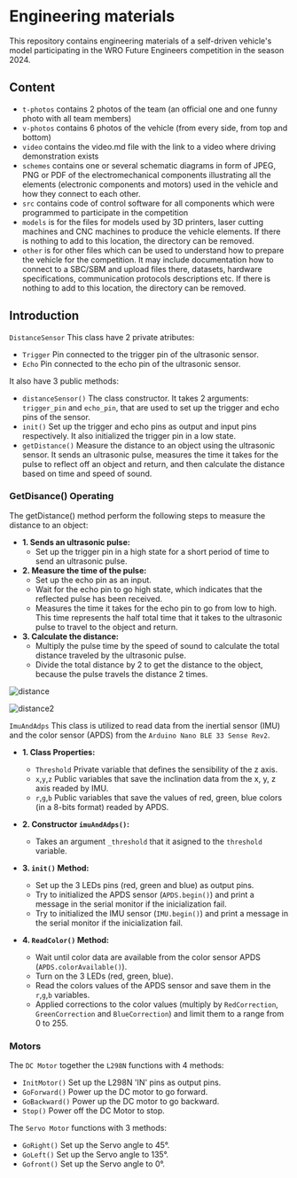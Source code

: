 Engineering materials
====

This repository contains engineering materials of a self-driven vehicle's model participating in the WRO Future Engineers competition in the season 2024.

## Content

* `t-photos` contains 2 photos of the team (an official one and one funny photo with all team members)
* `v-photos` contains 6 photos of the vehicle (from every side, from top and bottom)
* `video` contains the video.md file with the link to a video where driving demonstration exists
* `schemes` contains one or several schematic diagrams in form of JPEG, PNG or PDF of the electromechanical components illustrating all the elements (electronic components and motors) used in the vehicle and how they connect to each other.
* `src` contains code of control software for all components which were programmed to participate in the competition
* `models` is for the files for models used by 3D printers, laser cutting machines and CNC machines to produce the vehicle elements. If there is nothing to add to this location, the directory can be removed.
* `other` is for other files which can be used to understand how to prepare the vehicle for the competition. It may include documentation how to connect to a SBC/SBM and upload files there, datasets, hardware specifications, communication protocols descriptions etc. If there is nothing to add to this location, the directory can be removed.

## Introduction

`DistanceSensor` This class have 2 private atributes:
  * `Trigger` Pin connected to the trigger pin of the ultrasonic sensor.
  * `Echo` Pin connected to the echo pin of the ultrasonic sensor.
 
It also have 3 public methods:
  * `distanceSensor()` The class constructor. It takes 2 arguments: `trigger_pin` and `echo_pin`, that are used to set up the trigger and echo pins of the sensor.
  * `init()` Set up the trigger and echo pins as output and input pins respectively. It also initialized the trigger pin in a low state.
  * `getDistance()` Measure the distance to an object using the ultrasonic sensor. It sends an ultrasonic pulse, measures the time it takes for the pulse to reflect off an object and return, and then calculate the distance based on time and speed of sound.

### GetDisance() Operating

The getDistance() method perform the following steps to measure the distance to an object:

* **1. Sends an ultrasonic pulse:**
  * Set up the trigger pin in a high state for a short period of time to send an ultrasonic pulse.
* **2. Measure the time of the pulse:**
  * Set up the echo pin as an input.
  * Wait for the echo pin to go high state, which indicates that the reflected pulse has been received.
  * Measures the time it takes for the echo pin to go from low to high. This time represents the half total time that it takes to the ultrasonic pulse to travel to the object and return.
* **3. Calculate the distance:**
  * Multiply the pulse time by the speed of sound to calculate the total distance traveled by the ultrasonic pulse.
  * Divide the total distance by 2 to get the distance to the object, because the pulse travels the distance 2 times.
    
 ![distance](https://github.com/JD277/Adagroup-WRO2024/assets/110682430/89a4d62f-6201-47c3-95a5-daa25443ac2a)


![distance2](https://github.com/JD277/Adagroup-WRO2024/assets/110682430/4a763c03-c8a6-4988-8eb7-e5dd558557d7)


`ImuAndAdps` This class is utilized to read data from the inertial sensor (IMU) and the color sensor (APDS) from the `Arduino Nano BLE 33 Sense Rev2`.

* **1. Class Properties:**
  * `Threshold` Private variable that defines the sensibility of the z axis.
  * `x`,`y`,`z` Public variables that save the inclination data from the x, y, z axis readed by IMU.
  * `r`,`g`,`b` Public variables that save the values of red, green, blue colors (in a 8-bits format) readed by APDS.

* **2. Constructor `imuAndAdps()`:**
  * Takes an argument `_threshold` that it asigned to the `threshold` variable.

* **3. `init()` Method:**
  * Set up the 3 LEDs pins (red, green and blue) as output pins.
  * Try to initialized the APDS sensor (`APDS.begin()`) and print a message in the serial monitor if the inicialization fail.
  * Try to initialized the IMU sensor (`IMU.begin()`) and print a message in the serial monitor if the inicialization fail.
 
* **4. `ReadColor()` Method:**
  * Wait until color data are available from the color sensor APDS (`APDS.colorAvailable()`).
  * Turn on the 3 LEDs (red, green, blue).
  * Read the colors values of the APDS sensor and save them in the `r`,`g`,`b` variables.
  * Applied corrections to the color values (multiply by `RedCorrection`, `GreenCorrection` and `BlueCorrection`) and limit them to a range from 0 to 255.
 
### Motors

The `DC Motor` together the `L298N` functions with 4 methods: 
  * `InitMotor()` Set up the L298N 'IN' pins as output pins.
  * `GoForward()` Power up the DC motor to go forward.
  * `GoBackward()` Power up the DC motor to go backward.
  * `Stop()` Power off the DC Motor to stop.

The `Servo Motor` functions with 3 methods:
  * `GoRight()` Set up the Servo angle to 45°.
  * `GoLeft()` Set up the Servo angle to 135°.
  * `Gofront()` Set up the Servo angle to 0°.
